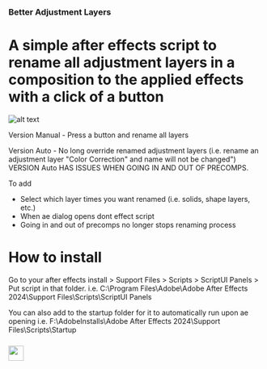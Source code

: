 
### Better Adjustment Layers
# A simple after effects script to rename all adjustment layers in a composition to the applied effects with a click of a button
![alt text](https://github.com/X8J/betterAdjustmentLayers/blob/ff4a11e6ffec33e14cd8402f2022fc8f20f8bf2a/screenshot.PNG)

Version Manual - Press a button and rename all layers

Version Auto - No long override renamed adjustment layers (i.e. rename an adjustment layer "Color Correction" and name will not be changed")
VERSION Auto HAS ISSUES WHEN GOING IN AND OUT OF PRECOMPS.

To add
+ Select which layer times you want renamed (i.e. solids, shape layers, etc.)
+ When ae dialog opens dont effect script
+ Going in and out of precomps no longer stops renaming process


# How to install
Go to your after effects install > Support Files > Scripts > ScriptUI Panels > Put script in that folder. 
i.e. C:\Program Files\Adobe\Adobe After Effects 2024\Support Files\Scripts\ScriptUI Panels

You can also add to the startup folder for it to automatically run upon ae opening 
i.e. F:\AdobeInstalls\Adobe After Effects 2024\Support Files\Scripts\Startup
 
<h3 align="left"><img src = "https://raw.githubusercontent.com/MartinHeinz/MartinHeinz/master/wave.gif" width = 30px>
